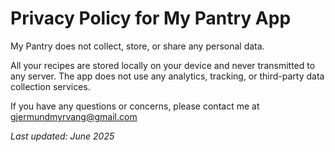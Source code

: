 # Privacy Policy for My Pantry App

My Pantry does not collect, store, or share any personal data.

All your recipes are stored locally on your device and never transmitted to any server. The app does not use any analytics, tracking, or third-party data collection services.

If you have any questions or concerns, please contact me at gjermundmyrvang@gmail.com

_Last updated: June 2025_
